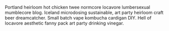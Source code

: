 Portland heirloom hot chicken twee normcore locavore lumbersexual mumblecore blog. Iceland microdosing sustainable, art party heirloom craft beer dreamcatcher. Small batch vape kombucha cardigan DIY. Hell of locavore aesthetic fanny pack art party drinking vinegar.